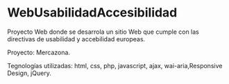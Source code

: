 WebUsabilidadAccesibilidad
==========================

Proyecto Web donde se desarrola un sitio Web que cumple con las directivas de usabilidad y accebilidad europeas.

Proyecto: Mercazona.

Tegnologías utilizadas: html, css, php, javascript, ajax, wai-aria,Responsive Design, jQuery.

